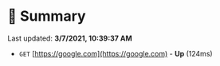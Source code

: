 # 📖 Summary
Last updated: **3/7/2021, 10:39:37 AM**

- `GET` [https://google.com](https://google.com) - **Up** (124ms)
